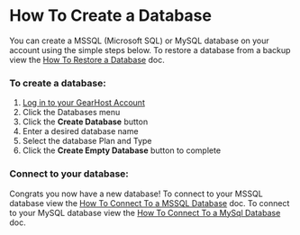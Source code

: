# How To Create a Database
You can create a MSSQL (Microsoft SQL) or MySQL database on your account using the simple steps below. To restore a database from a backup view the [How To Restore a Database](https://www.gearhost.com/documentation/how-to-restore-a-database) doc.

### To create a database:
1. [Log in to your GearHost Account](https://my.gearhost.com/account/login)
2. Click the Databases menu
3. Click the **Create Database** button
4. Enter a desired database name
5. Select the database Plan and Type
6. Click the **Create Empty Database** button to complete

### Connect to your database:
Congrats you now have a new database! To connect to your MSSQL database view the [How To Connect To a MSSQL Database](https://www.gearhost.com/documentation/connecting-to-a-sql-database-using-sql-server-management-studio-2014) doc. To connect to your MySQL database view the [How To Connect To a MySql Database](https://www.gearhost.com/documentation/connecting-to-mysql-database) doc.